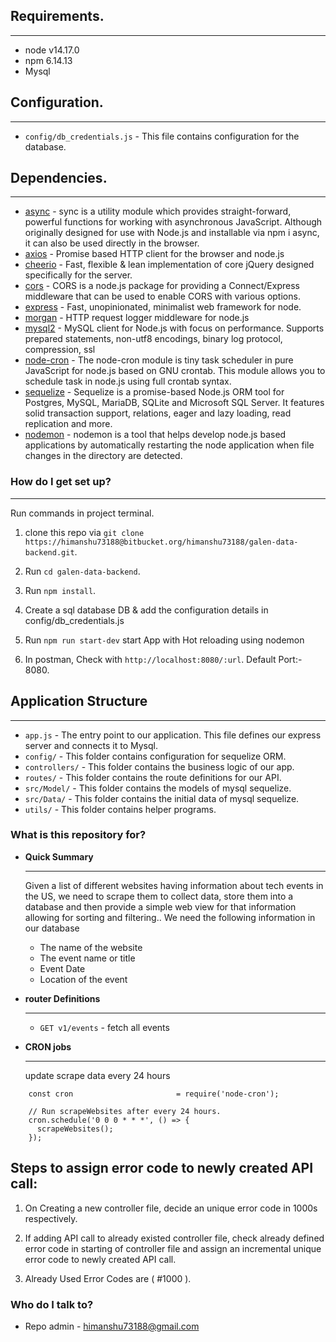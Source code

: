 ## Requirements.

---

* node v14.17.0
* npm 6.14.13
* Mysql

## Configuration.

---

* `config/db_credentials.js` - This file contains configuration for the database.

## Dependencies.

---

* [async](https://www.npmjs.com/package/async) - sync is a utility module which provides straight-forward, powerful functions for working with asynchronous JavaScript. Although originally designed for use with Node.js and installable via npm i async, it can also be used directly in the browser.
* [axios](https://www.npmjs.com/package/axios) - Promise based HTTP client for the browser and node.js
* [cheerio](https://www.npmjs.com/package/cheerio) - Fast, flexible & lean implementation of core jQuery designed specifically for the server.
* [cors](https://www.npmjs.com/package/cors) - CORS is a node.js package for providing a Connect/Express middleware that can be used to enable CORS with various options.
* [express](https://www.npmjs.com/package/express) - Fast, unopinionated, minimalist web framework for node.
* [morgan](https://www.npmjs.com/package/morgan) - HTTP request logger middleware for node.js
* [mysql2](https://www.npmjs.com/package/mysql2) - MySQL client for Node.js with focus on performance. Supports prepared statements, non-utf8 encodings, binary log protocol, compression, ssl
* [node-cron](https://www.npmjs.com/package/node-cron) - The node-cron module is tiny task scheduler in pure JavaScript for node.js based on GNU crontab. This module allows you to schedule task in node.js using full crontab syntax.
* [sequelize](https://www.npmjs.com/package/sequelize) - Sequelize is a promise-based Node.js ORM tool for Postgres, MySQL, MariaDB, SQLite and Microsoft SQL Server. It features solid transaction support, relations, eager and lazy loading, read replication and more.
* [nodemon](https://www.npmjs.com/package/nodemon) - nodemon is a tool that helps develop node.js based applications by automatically restarting the node application when file changes in the directory are detected.

### How do I get set up? ###

---

Run commands in project terminal.

1. clone this repo via `git clone https://himanshu73188@bitbucket.org/himanshu73188/galen-data-backend.git`.

2. Run `cd galen-data-backend`.

3. Run `npm install`.

4. Create a sql database DB & add the configuration details in config/db_credentials.js

5. Run `npm run start-dev` start App with Hot reloading using nodemon

6. In postman, Check with `http://localhost:8080/:url`. Default Port:- 8080.

## Application Structure

---

* `app.js` - The entry point to our application. This file defines our express server and connects it to Mysql.
* `config/` - This folder contains configuration for sequelize ORM.
* `controllers/` - This folder contains the business logic of our app.
* `routes/` - This folder contains the route definitions for our API.
* `src/Model/` - This folder contains the models of mysql sequelize.
* `src/Data/` - This folder contains the initial data of mysql sequelize.
* `utils/` - This folder contains helper programs.

### What is this repository for? ###

* **Quick Summary**

    ---

    Given a list of different websites having information about tech events in the US, we need to scrape them to collect data, store them into a database and then provide a simple web view for that information allowing for sorting and filtering.. We need the following information in our database

     * The name of the website
     * The event name or title
     * Event Date
     * Location of the event


* **router Definitions**

    ---

    * `GET v1/events` - fetch all events

* **CRON jobs**

    ---

    update scrape data every 24 hours
```
    const cron                       = require('node-cron');

    // Run scrapeWebsites after every 24 hours.
    cron.schedule('0 0 0 * * *', () => {
      scrapeWebsites();
    });
```

## Steps to assign error code to newly created API call:

1. On Creating a new controller file, decide an unique error code in 1000s respectively.

2. If adding API call to already existed controller file, check already defined error code in starting of controller file and assign an incremental unique error code to newly created API call.

3. Already Used Error Codes are ( #1000 ).

### Who do I talk to? ###

* Repo admin - himanshu73188@gmail.com
